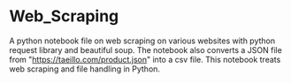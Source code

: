# Web_Scraping
A python notebook file on web scraping on various websites with python request library and beautiful soup. The notebook also converts a JSON file from "https://taeillo.com/product.json" into a csv file. This notebook treats web scraping and file handling in Python.
